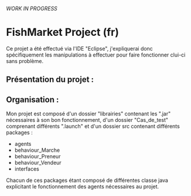 _WORK IN PROGRESS_

# FishMarket Project (fr)

Ce projet a été effectué via l'IDE "Eclipse", j'expliquerai donc spécifiquement les manipulations à effectuer pour faire fonctionner clui-ci sans problème.

## Présentation du projet :

## Organisation :

Mon projet est composé d'un dossier "librairies" contenant les ".jar" nécessaires à son bon fonctionnement, d'un dossier "Cas_de_test" comprenant différents ".launch" et d'un dossier src contenant différents packages :

* agents
* behaviour_Marche
* behaviour_Preneur
* behaviour_Vendeur
* interfaces

Chacun de ces packages étant composé de différentes classe java explicitant le fonctionnement des agents nécessaires au projet.
